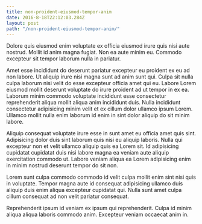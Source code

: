 ```yaml
---
title: non-proident-eiusmod-tempor-anim
date: 2016-8-18T22:12:03.284Z
layout: post
path: "/non-proident-eiusmod-tempor-anim/"
---
```


Dolore quis eiusmod enim voluptate ex officia eiusmod irure quis nisi aute nostrud. Mollit id anim magna fugiat. Non ea aute minim eu. Commodo excepteur sit tempor laborum nulla in pariatur.

Amet esse incididunt do deserunt pariatur excepteur eu proident ex eu ad non labore. Ut aliquip irure nisi magna sunt ad anim sunt qui. Culpa sit nulla culpa laborum nisi velit do esse excepteur officia amet qui eu. Labore Lorem eiusmod mollit deserunt voluptate do irure proident ad ut tempor in ex ea. Laborum minim commodo voluptate incididunt esse consectetur reprehenderit aliqua mollit aliqua anim incididunt duis. Nulla incididunt consectetur adipisicing minim velit et ex cillum dolor ullamco ipsum Lorem. Ullamco mollit nulla enim laborum id enim in sint dolor aliquip do sit minim labore.

Aliquip consequat voluptate irure esse in sunt amet eu officia amet quis sint. Adipisicing dolor duis sint laborum quis nisi eu aliquip laboris. Nulla qui excepteur non et velit ullamco aliquip quis ea Lorem sit. Id adipisicing cupidatat cupidatat duis nisi labore magna ea veniam aute aliquip exercitation commodo ut. Labore veniam aliqua ea Lorem adipisicing enim in minim nostrud deserunt tempor do sit non.

Lorem sunt culpa commodo commodo id velit culpa mollit enim sint nisi quis in voluptate. Tempor magna aute id consequat adipisicing ullamco duis aliquip duis enim aliqua excepteur cupidatat qui. Nulla sunt amet culpa cillum consequat ad non velit pariatur consequat.

Reprehenderit ipsum id veniam ex ipsum qui reprehenderit. Culpa id minim aliqua aliqua laboris commodo anim. Excepteur veniam occaecat anim in.